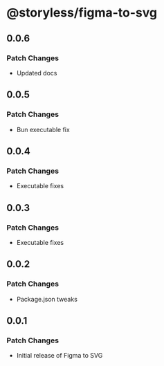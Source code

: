 # @storyless/figma-to-svg

## 0.0.6

### Patch Changes

- Updated docs

## 0.0.5

### Patch Changes

- Bun executable fix

## 0.0.4

### Patch Changes

- Executable fixes

## 0.0.3

### Patch Changes

- Executable fixes

## 0.0.2

### Patch Changes

- Package.json tweaks

## 0.0.1

### Patch Changes

- Initial release of Figma to SVG
